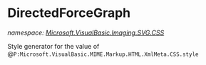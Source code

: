 ﻿# DirectedForceGraph
_namespace: [Microsoft.VisualBasic.Imaging.SVG.CSS](./index.md)_

Style generator for the value of @``P:Microsoft.VisualBasic.MIME.Markup.HTML.XmlMeta.CSS.style``




